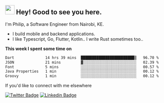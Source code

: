 <h2><img src="https://slackmojis.com/emojis/3643-cool-doge/download" width="30"/> Hey! Good to see you here.</h2>

<p>I'm Philip, a Software Engineer from Nairobi, KE. 

- I build mobile and backend applications.
- I like Typescript, Go, Flutter, Kotlin.. I write Rust sometimes too..</p>

**This week I spent some time on**
<!--START_SECTION:waka-->

```txt
Dart              14 hrs 39 mins  ████████████████████████▒   96.70 %
JSON              21 mins         ▓░░░░░░░░░░░░░░░░░░░░░░░░   02.39 %
Font              5 mins          ░░░░░░░░░░░░░░░░░░░░░░░░░   00.57 %
Java Properties   1 min           ░░░░░░░░░░░░░░░░░░░░░░░░░   00.12 %
Groovy            1 min           ░░░░░░░░░░░░░░░░░░░░░░░░░   00.12 %
```

<!--END_SECTION:waka-->

If you'd like to connect with me elsewhere

[![Twitter Badge](https://img.shields.io/badge/-Twitter-1ca0f1?style=flat-square&labelColor=1ca0f1&logo=twitter&logoColor=white&link=https://twitter.com/_diogorodrigues)](https://twitter.com/kimathiphil)  [![Linkedin Badge](https://img.shields.io/badge/-LinkedIn-blue?style=flat-square&logo=Linkedin&logoColor=white&link=https://www.linkedin.com/in/philip-kimathi-2604a9114/)](https://www.linkedin.com/in/philip-kimathi-2604a9114/)
